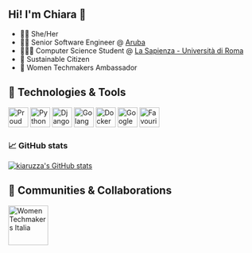## Hi! I'm Chiara 👋

- 🏳️‍🌈 She/Her
- 👩‍💻 Senior Software Engineer @ <a href="https://www.aruba.it/" target="_blank">Aruba</a>
- 👩🏻‍🎓 Computer Science Student @ <a href="https://www.uniroma1.it/" target="_blank">La Sapienza - Università di Roma</a>
- 🌱 Sustainable Citizen
- 🖖 Women Techmakers Ambassador


## 🧰 Technologies & Tools
<img src="https://cdn.worldvectorlogo.com/logos/debian-2.svg" height="40px" title="Proud Debian user"> <img src="https://cdn.worldvectorlogo.com/logos/python-5.svg" height="40px" title="Python"> 
<img src="https://cdn.worldvectorlogo.com/logos/django.svg" height="40px" title="Django"> <img src="https://cdn.worldvectorlogo.com/logos/gopher.svg" height="40px" title="Golang"> 
<img src="https://cdn.worldvectorlogo.com/logos/docker.svg" height="40px" title="Docker"> <img src="https://cdn.worldvectorlogo.com/logos/google-cloud-1.svg" height="40px" title="Google Cloud Platform"> 
<img src="https://cdn.worldvectorlogo.com/logos/jetbrains-1.svg" height="40px" title="Favourite IDE">

<h3>📈 GitHub stats</h3>

<!--
[![Top Langs](https://github-readme-stats.vercel.app/api/top-langs/?username=kiaruzza&theme=radical)](https://github.com/anuraghazra/github-readme-stats)
-->

[![kiaruzza's GitHub
stats](https://github-readme-stats.vercel.app/api?username=kiaruzza&show_icons=true&theme=ambient_gradient&count_private=true)](https://github.com/anuraghazra/github-readme-stats)

## 🤝 Communities & Collaborations
<img src="https://res.cloudinary.com/startup-grind/image/upload/c_fill,dpr_2.0,f_auto,g_center,q_auto:good/v1/gcs/platform-data-goog/sponsors/38496494_1059860710837757_3079472696325570560_o.png" height="80px" href="https://www.facebook.com/WTMItalia/" title="Women Techmakers Italia">
